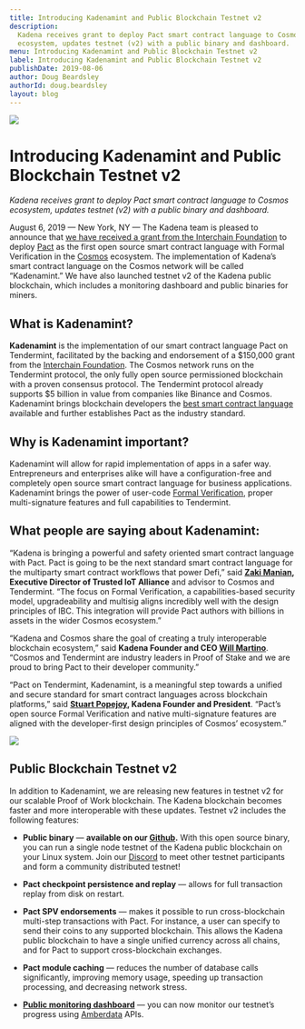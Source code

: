 ```yaml
---
title: Introducing Kadenamint and Public Blockchain Testnet v2
description:
  Kadena receives grant to deploy Pact smart contract language to Cosmos
  ecosystem, updates testnet (v2) with a public binary and dashboard.
menu: Introducing Kadenamint and Public Blockchain Testnet v2
label: Introducing Kadenamint and Public Blockchain Testnet v2
publishDate: 2019-08-06
author: Doug Beardsley
authorId: doug.beardsley
layout: blog
---
```


![](/assets/docs/1_ioGNdm7WNixtlNPLKwo9eQ.webp)

# Introducing Kadenamint and Public Blockchain Testnet v2

_Kadena receives grant to deploy Pact smart contract language to Cosmos
ecosystem, updates testnet (v2) with a public binary and dashboard._

August 6, 2019 — New York, NY — The Kadena team is pleased to announce that
[we have received a grant from the Interchain Foundation](https://www.coindesk.com/cosmos-will-have-3-coding-languages-heres-why-that-matters-for-ethereum)
to deploy [Pact](https://pactlang.org/) as the first open source smart contract
language with Formal Verification in the [Cosmos](https://cosmos.network)
ecosystem. The implementation of Kadena’s smart contract language on the Cosmos
network will be called “Kadenamint.” We have also launched testnet v2 of the
Kadena public blockchain, which includes a monitoring dashboard and public
binaries for miners.

## What is Kadenamint?

**Kadenamint** is the implementation of our smart contract language Pact on
Tendermint, facilitated by the backing and endorsement of a $150,000 grant from
the [Interchain Foundation](https://interchain.io). The Cosmos network runs on
the Tendermint protocol, the only fully open source permissioned blockchain with
a proven consensus protocol. The Tendermint protocol already supports $5 billion
in value from companies like Binance and Cosmos. Kadenamint brings blockchain
developers the
[best smart contract language](./safer-smarter-contracts-with-pact-2019-02-20)
available and further establishes Pact as the industry standard.

## Why is Kadenamint important?

Kadenamint will allow for rapid implementation of apps in a safer way.
Entrepreneurs and enterprises alike will have a configuration-free and
completely open source smart contract language for business applications.
Kadenamint brings the power of user-code
[Formal Verification](../2018/pact-formal-verification-for-blockchain-smart-contracts-done-right-2018-05-11),
proper multi-signature features and full capabilities to Tendermint.

## What people are saying about Kadenamint:

“Kadena is bringing a powerful and safety oriented smart contract language with
Pact. Pact is going to be the next standard smart contract language for the
multiparty smart contract workflows that power Defi,” said
**[Zaki Manian](https://twitter.com/zmanian), Executive Director of Trusted IoT
Alliance** and advisor to Cosmos and Tendermint. “The focus on Formal
Verification, a capabilities-based security model, upgradeability and multisig
aligns incredibly well with the design principles of IBC. This integration will
provide Pact authors with billions in assets in the wider Cosmos ecosystem.”

“Kadena and Cosmos share the goal of creating a truly interoperable blockchain
ecosystem,” said **Kadena Founder and CEO
[Will Martino](http://twitter.com/_wjmartino_)**. “Cosmos and Tendermint are
industry leaders in Proof of Stake and we are proud to bring Pact to their
developer community.”

“Pact on Tendermint, Kadenamint, is a meaningful step towards a unified and
secure standard for smart contract languages across blockchain platforms,” said
**[Stuart Popejoy](http://twitter.com/SirLensALot), Kadena Founder and
President**. “Pact’s open source Formal Verification and native multi-signature
features are aligned with the developer-first design principles of Cosmos’
ecosystem.”

![](/assets/blog/0_bjqMq6ivuHHRKON9.webp)

## Public Blockchain Testnet v2

In addition to Kadenamint, we are releasing new features in testnet v2 for our
scalable Proof of Work blockchain. The Kadena blockchain becomes faster and more
interoperable with these updates. Testnet v2 includes the following features:

- **Public binary** — **available on our
  [Github](http://kadena.io/testnetbinary).** With this open source binary, you
  can run a single node testnet of the Kadena public blockchain on your Linux
  system. Join our [Discord](http://discord.io/kadena) to meet other testnet
  participants and form a community distributed testnet!

- **Pact checkpoint persistence and replay** — allows for full transaction
  replay from disk on restart.

- **Pact SPV endorsements** — makes it possible to run cross-blockchain
  multi-step transactions with Pact. For instance, a user can specify to send
  their coins to any supported blockchain. This allows the Kadena public
  blockchain to have a single unified currency across all chains, and for Pact
  to support cross-blockchain exchanges.

- **Pact module caching** — reduces the number of database calls significantly,
  improving memory usage, speeding up transaction processing, and decreasing
  network stress.

- **[Public monitoring dashboard](http://kadena.io/dashboard)** — you can now
  monitor our testnet’s progress using [Amberdata](http://amberdata.io/) APIs.
